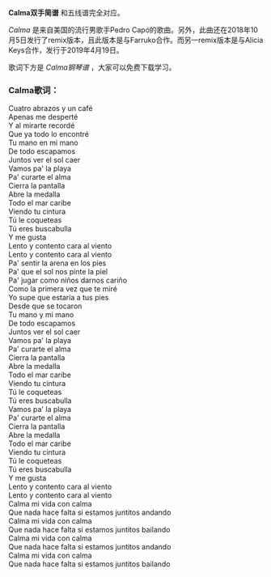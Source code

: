 

**Calma双手简谱** 和五线谱完全对应。

_Calma_ 是来自美国的流行男歌手Pedro
Capó的歌曲。另外，此曲还在2018年10月5日发行了remix版本，且此版本是与Farruko合作。而另一remix版本是与Alicia
Keys合作，发行于2019年4月19日。

歌词下方是 _Calma钢琴谱_ ，大家可以免费下载学习。

### Calma歌词：

Cuatro abrazos y un café  
Apenas me desperté  
Y al mirarte recordé  
Que ya todo lo encontré  
Tu mano en mi mano  
De todo escapamos  
Juntos ver el sol caer  
Vamos pa' la playa  
Pa' curarte el alma  
Cierra la pantalla  
Abre la medalla  
Todo el mar caribe  
Viendo tu cintura  
Tú le coqueteas  
Tú eres buscabulla  
Y me gusta  
Lento y contento cara al viento  
Lento y contento cara al viento  
Pa' sentir la arena en los pies  
Pa' que el sol nos pinte la piel  
Pa' jugar como niños darnos cariño  
Como la primera vez que te miré  
Yo supe que estaría a tus pies  
Desde que se tocaron  
Tu mano y mi mano  
De todo escapamos  
Juntos ver el sol caer  
Vamos pa' la playa  
Pa' curarte el alma  
Cierra la pantalla  
Abre la medalla  
Todo el mar caribe  
Viendo tu cintura  
Tú le coqueteas  
Tú eres buscabulla  
Vamos pa' la playa  
Pa' curarte el alma  
Cierra la pantalla  
Abre la medalla  
Todo el mar caribe  
Viendo tu cintura  
Tú le coqueteas  
Tú eres buscabulla  
Y me gusta  
Lento y contento cara al viento  
Lento y contento cara al viento  
Calma mi vida con calma  
Que nada hace falta si estamos juntitos andando  
Calma mi vida con calma  
Que nada hace falta si estamos juntitos bailando  
Calma mi vida con calma  
Que nada hace falta si estamos juntitos andando  
Calma mi vida con calma  
Que nada hace falta si estamos juntitos bailando

